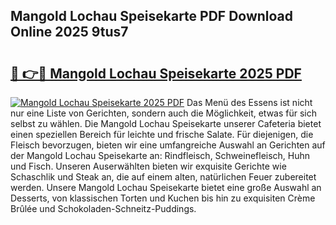 ## Mangold Lochau Speisekarte PDF Download Online 2025 9tus7

# <h2><a href="http://gc9wxs4.nevu.top/?p=Mangold+Lochau+Speisekarte">🔗 👉🔴 Mangold Lochau Speisekarte 2025 PDF</a></h2>

[![Mangold Lochau Speisekarte 2025 PDF](https://i.imgur.com/dBaPXMq.png)](http://gc9wxs4.nevu.top/?p=Mangold+Lochau+Speisekarte)
Das Menü des Essens ist nicht nur eine Liste von Gerichten, sondern auch die Möglichkeit, etwas für sich selbst zu wählen. Die Mangold Lochau Speisekarte unserer Cafeteria bietet einen speziellen Bereich für leichte und frische Salate. Für diejenigen, die Fleisch bevorzugen, bieten wir eine umfangreiche Auswahl an Gerichten auf der Mangold Lochau Speisekarte an: Rindfleisch, Schweinefleisch, Huhn und Fisch. Unseren Auserwählten bieten wir exquisite Gerichte wie Schaschlik und Steak an, die auf einem alten, natürlichen Feuer zubereitet werden. Unsere Mangold Lochau Speisekarte bietet eine große Auswahl an Desserts, von klassischen Torten und Kuchen bis hin zu exquisiten Crème Brûlée und Schokoladen-Schneitz-Puddings.
